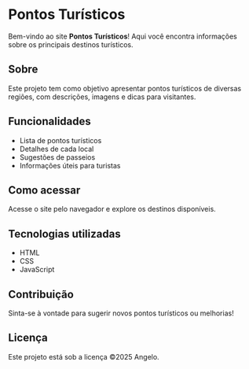 # Pontos Turísticos

Bem-vindo ao site **Pontos Turísticos**! Aqui você encontra informações sobre os principais destinos turísticos.

## Sobre

Este projeto tem como objetivo apresentar pontos turísticos de diversas regiões, com descrições, imagens e dicas para visitantes.

## Funcionalidades

- Lista de pontos turísticos
- Detalhes de cada local
- Sugestões de passeios
- Informações úteis para turistas

## Como acessar

Acesse o site pelo navegador e explore os destinos disponíveis.

## Tecnologias utilizadas

- HTML
- CSS
- JavaScript

## Contribuição

Sinta-se à vontade para sugerir novos pontos turísticos ou melhorias!

## Licença

Este projeto está sob a licença ©2025 Angelo.